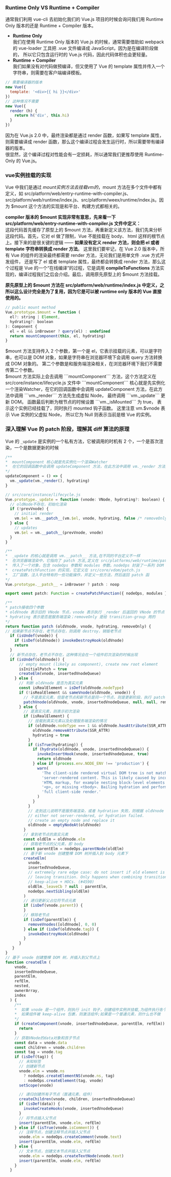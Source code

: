 ### Runtime Only VS Runtime + Compiler  
通常我们利用 vue-cli 去初始化我们的 Vue.js 项目的时候会询问我们用 Runtime Only 版本的还是 Runtime + Compiler 版本。  
+ __Runtime Only__  
我们在使用 Runtime Only 版本的 Vue.js 的时候，通常需要借助如 webpack 的 vue-loader 工具把 .vue 文件编译成 JavaScript，因为是在编译阶段做的，
所以它只包含运行时的 Vue.js 代码，因此代码体积也会更轻量。  
+ __Runtime + Compiler__  
我们如果没有对代码做预编译，但又使用了 Vue 的 template 属性并传入一个字符串，则需要在客户端编译模板。  
```javascript
// 需要编译器的版本
new Vue({
  template: '<div>{{ hi }}</div>'
})
// 这种情况不需要
new Vue({
  render (h) {
    return h('div', this.hi)
  }
})
```
因为在 Vue.js 2.0 中，最终渲染都是通过 render 函数，如果写 template 属性，则需要编译成 render 函数，那么这个编译过程会发生运行时，所以需要带有编译器的版本。  
很显然，这个编译过程对性能会有一定损耗，所以通常我们更推荐使用 Runtime-Only 的 Vue.js。

### vue实例挂载的实现
Vue 中我们是通过 $mount 实例方法去挂载 vm 的，$mount 方法在多个文件中都有定义，如 src/platform/web/entry-runtime-with-compiler.js、
src/platform/web/runtime/index.js、src/platform/weex/runtime/index.js。因为 $mount 这个方法的实现是和平台、构建方式都相关的。  

__compiler 版本的 $mount 实现非常有意思，先来看一下 src/platform/web/entry-runtime-with-compiler.js 文件中定义：__  
这段代码首先缓存了原型上的 $mount 方法，再重新定义该方法，我们先来分析这段代码。首先，它对 el 做了限制，Vue 不能挂载在 body、
html 这样的根节点上。接下来的是很关键的逻辑 —— __如果没有定义 render 方法，则会把 el 或者 template 字符串转换成 render 方法__。
这里我们要牢记，在 Vue 2.0 版本中，所有 Vue 的组件的渲染最终都需要 render 方法，无论我们是用单文件 .vue 方式开发组件，
还是写了 el 或者 template 属性，最终都会转换成 render 方法，那么这个过程是 Vue 的一个“在线编译”的过程，它是调用
__compileToFunctions__ 方法实现的，编译过程我们之后会介绍。最后，调用原先原型上的 $mount 方法挂载。  

__原先原型上的 $mount 方法在 src/platform/web/runtime/index.js 中定义，之所以这么设计完全是为了复用，因为它是可以被 runtime only 版本的 Vue 直接使用的。__
```javascript
// public mount method
Vue.prototype.$mount = function (
  el?: string | Element,
  hydrating?: boolean
): Component {
  el = el && inBrowser ? query(el) : undefined
  return mountComponent(this, el, hydrating)
}
```
$mount 方法支持传入 2 个参数，第一个是 el，它表示挂载的元素，可以是字符串，也可以是 DOM 对象，如果是字符串在浏览器环境下会调用 query 方法转换成 DOM 对象的。
第二个参数是和服务端渲染相关，在浏览器环境下我们不需要传第二个参数。  
$mount 方法实际上会去调用 ```mountComponent``` 方法，这个方法定义在 src/core/instance/lifecycle.js 文件中  
```mountComponent``` 核心就是先实例化一个渲染Watcher，在它的回调函数中会调用 updateComponent 方法，在此方法中调用 ```vm._render``` 方法先生成虚拟 Node，
最终调用 ```vm._update``` 更新 DOM。  
函数最后判断为根节点的时候设置 ```vm._isMounted``` 为 true， 表示这个实例已经挂载了，同时执行 mounted 钩子函数。 这里注意 vm.$vnode 表示 Vue 实例的父虚拟 Node，
所以它为 Null 则表示当前是根 Vue 的实例。

### 深入理解 Vue 的 patch 阶段，理解其 diff 算法的原理
Vue 的 ```_update``` 是实例的一个私有方法，它被调用的时机有 2 个，一个是首次渲染，一个是数据更新的时候
```javascript
/**
*  mountComponent 核心就是先实例化一个渲染Watcher
*  在它的回调函数中会调用 updateComponent 方法，在此方法中调用 vm._render 方法先生成虚拟 Node，最终调用 vm._update 更新 DOM。
*/
updateComponent = () => {
  vm._update(vm._render(), hydrating)
}

// src/core/instance/lifecycle.js  
Vue.prototype._update = function (vnode: VNode, hydrating?: boolean) {
  // oldNode不存在，初始化渲染
  if (!prevVnode) {
    // initial render
    vm.$el = vm.__patch__(vm.$el, vnode, hydrating, false /* removeOnly */)
  } else {
    // updates
    vm.$el = vm.__patch__(prevVnode, vnode)
  }
}

/**
*  _update 的核心就是调用 vm.__patch__ 方法,在不同的平台定义不一样
*  在浏览器端渲染中，它指向了 patch 方法,定义在 src/platforms/web/runtime/patch.js
*  传入了一个对象，包含 nodeOps 参数和 modules 参数。nodeOps 封装了一系列 DOM 操作的方法，modules 定义了一些模块的钩子函数的实现
*  createPatchFunction 的实现，它定义在 src/core/vdom/patch.js  
*  工厂函数，注入平台特有的一些功能操作，并定义一些方法，然后返回 patch 函
*/
Vue.prototype.__patch__ = inBrowser ? patch : noop

export const patch: Function = createPatchFunction({ nodeOps, modules })

/** 
* patch接收四个参数
* oldVnode 表示旧的 VNode 节点，vnode 表示执行 _render 后返回的 VNode 的节点
* hydrating 表示是否是服务端渲染；removeOnly 是给 transition-group 用的
*/
return function patch (oldVnode, vnode, hydrating, removeOnly) {
// 如果新节点不存在，老节点存在，则调用 destroy，销毁老节点
  if (isUndef(vnode)) {
    if (isDef(oldVnode)) invokeDestroyHook(oldVnode)
    return
  }
  // 新节点存在，老节点不存在，这种情况会在一个组件初次渲染的时候出现
  if (isUndef(oldVnode)) {
      // empty mount (likely as component), create new root element
      isInitialPatch = true
      createElm(vnode, insertedVnodeQueue)
    } else {
      // 判断 oldVnode 是否为真实元素
      const isRealElement = isDef(oldVnode.nodeType)
      if (!isRealElement && sameVnode(oldVnode, vnode)) {
        // 不是真实元素，但是老节点和新节点是同一个节点，则是更新阶段，执行 patch 更新节点
        patchVnode(oldVnode, vnode, insertedVnodeQueue, null, null, removeOnly)
      } else {
        // 是真实元素，则表示初次渲染
        if (isRealElement) {
          // 挂载到真实元素以及处理服务端渲染的情况
          if (oldVnode.nodeType === 1 && oldVnode.hasAttribute(SSR_ATTR)) {
            oldVnode.removeAttribute(SSR_ATTR)
            hydrating = true
          }
          if (isTrue(hydrating)) {
            if (hydrate(oldVnode, vnode, insertedVnodeQueue)) {
              invokeInsertHook(vnode, insertedVnodeQueue, true)
              return oldVnode
            } else if (process.env.NODE_ENV !== 'production') {
              warn(
                'The client-side rendered virtual DOM tree is not matching ' +
                'server-rendered content. This is likely caused by incorrect ' +
                'HTML markup, for example nesting block-level elements inside ' +
                '<p>, or missing <tbody>. Bailing hydration and performing ' +
                'full client-side render.'
              )
            }
          }
          // 走到这儿说明不是服务端渲染，或者 hydration 失败，则根据 oldVnode 创建一个 vnode 节点
          // either not server-rendered, or hydration failed.
          // create an empty node and replace it
          oldVnode = emptyNodeAt(oldVnode)
        }
        // 拿到老节点的真实元素
        const oldElm = oldVnode.elm
        // 获取老节点的父元素，即 body
        const parentElm = nodeOps.parentNode(oldElm)
        // 基于新 vnode 创建整棵 DOM 树并插入到 body 元素下
        createElm(
          vnode,
          insertedVnodeQueue,
          // extremely rare edge case: do not insert if old element is in a
          // leaving transition. Only happens when combining transition +
          // keep-alive + HOCs. (#4590)
          oldElm._leaveCb ? null : parentElm,
          nodeOps.nextSibling(oldElm)
        )
        // 递归更新父占位符节点元素
        if (isDef(vnode.parent)) {
        }
        // 移除老节点
        if (isDef(parentElm)) {
          removeVnodes([oldVnode], 0, 0)
        } else if (isDef(oldVnode.tag)) {
          invokeDestroyHook(oldVnode)
        }
      }
   }
}
// 基于 vnode 创建整棵 DOM 树，并插入到父节点上
function createElm (
    vnode,
    insertedVnodeQueue,
    parentElm,
    refElm,
    nested,
    ownerArray,
    index
  ) {
    /**
    *  如果 vnode 是一个组件，则执行 init 钩子，创建组件实例并挂载,为组件执行各个模块的 create 钩子
    *  如果组件被 keep-alive 包裹，则激活组件;如果是一个普通元素，则什么也不做
    */
    if (createComponent(vnode, insertedVnodeQueue, parentElm, refElm)) {
      return
    }
    // 获取VNode的data对象和孩子节点
    const data = vnode.data
    const children = vnode.children
    const tag = vnode.tag
    if (isDef(tag)) {
      // 未知标签
      // 创建新节点
      vnode.elm = vnode.ns
        ? nodeOps.createElementNS(vnode.ns, tag)
        : nodeOps.createElement(tag, vnode)
      setScope(vnode)

      // 递归创建所有子节点（普通元素、组件）
      createChildren(vnode, children, insertedVnodeQueue)
      if (isDef(data)) {
        invokeCreateHooks(vnode, insertedVnodeQueue)
      }
      // 将节点插入父节点
      insert(parentElm, vnode.elm, refElm)
    } else if (isTrue(vnode.isComment)) {
      // 注释节点，创建注释节点并插入父节点
      vnode.elm = nodeOps.createComment(vnode.text)
      insert(parentElm, vnode.elm, refElm)
    } else {
      // 文本节点，创建文本节点并插入父节点
      vnode.elm = nodeOps.createTextNode(vnode.text)
      insert(parentElm, vnode.elm, refElm)
    }
  }


```

